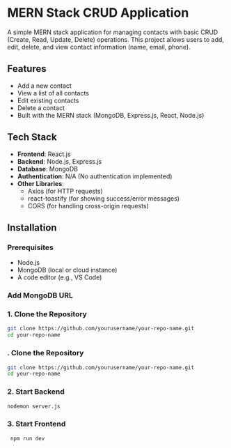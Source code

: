 # MERN Stack CRUD Application

A simple MERN stack application for managing contacts with basic CRUD (Create, Read, Update, Delete) operations. This project allows users to add, edit, delete, and view contact information (name, email, phone).

## Features
- Add a new contact
- View a list of all contacts
- Edit existing contacts
- Delete a contact
- Built with the MERN stack (MongoDB, Express.js, React, Node.js)

## Tech Stack
- **Frontend**: React.js
- **Backend**: Node.js, Express.js
- **Database**: MongoDB
- **Authentication**: N/A (No authentication implemented)
- **Other Libraries**: 
  - Axios (for HTTP requests)
  - react-toastify (for showing success/error messages)
  - CORS (for handling cross-origin requests)

## Installation

### Prerequisites
- Node.js
- MongoDB (local or cloud instance)
- A code editor (e.g., VS Code)


### Add MongoDB URL

### 1. Clone the Repository

```bash
git clone https://github.com/yourusername/your-repo-name.git
cd your-repo-name
```

### . Clone the Repository

```bash
git clone https://github.com/yourusername/your-repo-name.git
cd your-repo-name
```
### 2. Start Backend

```bash
nodemon server.js
```
### 3. Start Frontend
```bash
 npm run dev
```
